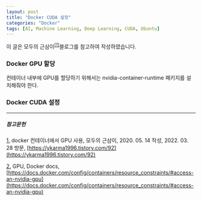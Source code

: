 ```yaml
---
layout: post
title: "Docker CUDA 설정"
categories: "Docker"
tags: [AI, Machine Learning, Deep Learning, CUDA, Ubuntu]
---
```


이 글은 모두의 근삼이<sup><a href="#footnote_1_1" name="footnote_1_2">[1]</a></sup>블로그를 참고하여 작성하였습니다.

### Docker GPU 할당

컨테이너 내부에 GPU를 할당하기 위해서는 nvidia-container-runtime 패키지를 설치해줘야 한다.

### Docker CUDA 설정



---
##### 참고문헌


<a href="#footnote_1_2" name="footnote_1_1">1.</a> docker 컨테이너에서 GPU 사용, 모두의 근삼이, 2020. 05. 14 작성, 2022. 03. 28 방문, [https://ykarma1996.tistory.com/92](https://ykarma1996.tistory.com/92)

<a href="#footnote_2_2" name="footnote_2_1">2.</a> GPU, Docker docs, [https://docs.docker.com/config/containers/resource_constraints/#access-an-nvidia-gpu](https://docs.docker.com/config/containers/resource_constraints/#access-an-nvidia-gpu) 
